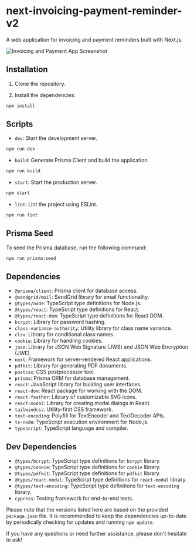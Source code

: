 # next-invoicing-payment-reminder-v2

A web application for invoicing and payment reminders built with Next.js.

![Invoicing and Payment App Screenshot](https://shomariroberts.com/_next/image?url=https%3A%2F%2Fimages.ctfassets.net%2Fd33jlrbsef5n%2F1P3HxNekJcuIeTQq0Dguu0%2F994845874394540831b2f7171b19ecba%2Fnext-invoicing-payment-reminder-v2.vercel.app_.png&w=3840&q=75)

## Installation

1. Clone the repository.

2. Install the dependencies:

```bash
npm install
```

## Scripts

- `dev`: Start the development server.

```bash
npm run dev
```

- `build`: Generate Prisma Client and build the application.

```bash
npm run build
```

- `start`: Start the production server.

```bash
npm start
```

- `lint`: Lint the project using ESLint.

```bash
npm run lint
```

## Prisma Seed

To seed the Prisma database, run the following command:

```bash
npm run prisma:seed
```

## Dependencies

- `@prisma/client`: Prisma client for database access.
- `@sendgrid/mail`: SendGrid library for email functionality.
- `@types/node`: TypeScript type definitions for Node.js.
- `@types/react`: TypeScript type definitions for React.
- `@types/react-dom`: TypeScript type definitions for React DOM.
- `bcrypt`: Library for password hashing.
- `class-variance-authority`: Utility library for class name variance.
- `clsx`: Library for conditional class names.
- `cookie`: Library for handling cookies.
- `jose`: Library for JSON Web Signature (JWS) and JSON Web Encryption (JWE).
- `next`: Framework for server-rendered React applications.
- `pdfkit`: Library for generating PDF documents.
- `postcss`: CSS postprocessor tool.
- `prisma`: Prisma ORM for database management.
- `react`: JavaScript library for building user interfaces.
- `react-dom`: React package for working with the DOM.
- `react-feather`: Library of customizable SVG icons.
- `react-modal`: Library for creating modal dialogs in React.
- `tailwindcss`: Utility-first CSS framework.
- `text-encoding`: Polyfill for TextEncoder and TextDecoder APIs.
- `ts-node`: TypeScript execution environment for Node.js.
- `typescript`: TypeScript language and compiler.

## Dev Dependencies

- `@types/bcrypt`: TypeScript type definitions for `bcrypt` library.
- `@types/cookie`: TypeScript type definitions for `cookie` library.
- `@types/pdfkit`: TypeScript type definitions for `pdfkit` library.
- `@types/react-modal`: TypeScript type definitions for `react-modal` library.
- `@types/text-encoding`: TypeScript type definitions for `text-encoding` library.
- `cypress`: Testing framework for end-to-end tests.

Please note that the versions listed here are based on the provided `package.json` file. It is recommended to keep the dependencies up-to-date by periodically checking for updates and running `npm update`.

If you have any questions or need further assistance, please don't hesitate to ask!
